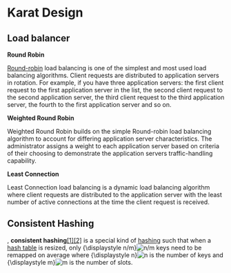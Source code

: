 # Karat Design

## Load balancer

**Round Robin**

[Round-robin](https://kemptechnologies.com/load-balancing/round-robin-load-balancing/) load balancing is one of the simplest and most used load balancing algorithms. Client requests are distributed to application servers in rotation. For example, if you have three application servers: the first client request to the first application server in the list, the second client request to the second application server, the third client request to the third application server, the fourth to the first application server and so on.

**Weighted Round Robin**

Weighted Round Robin builds on the simple Round-robin load balancing algorithm to account for differing application server characteristics. The administrator assigns a weight to each application server based on criteria of their choosing to demonstrate the application servers traffic-handling capability.

**Least Connection**

Least Connection load balancing is a dynamic load balancing algorithm where client requests are distributed to the application server with the least number of active connections at the time the client request is received. 

## Consistent Hashing

 , **consistent hashing**[\[1\]](https://en.wikipedia.org/wiki/Consistent_hashing#cite_note-KargerEtAl1997-1)[\[2\]](https://en.wikipedia.org/wiki/Consistent_hashing#cite_note-nuggets-2) is a special kind of [hashing](https://en.wikipedia.org/wiki/Hash_function) such that when a [hash table](https://en.wikipedia.org/wiki/Hash_table) is resized, only {\displaystyle n/m}![n/m](https://wikimedia.org/api/rest_v1/media/math/render/svg/e555a7e118f9dbc0c67bc579d736ce73d94773e3) keys need to be remapped on average where {\displaystyle n}![n](https://wikimedia.org/api/rest_v1/media/math/render/svg/a601995d55609f2d9f5e233e36fbe9ea26011b3b) is the number of keys and {\displaystyle m}![m](https://wikimedia.org/api/rest_v1/media/math/render/svg/0a07d98bb302f3856cbabc47b2b9016692e3f7bc) is the number of slots. 

